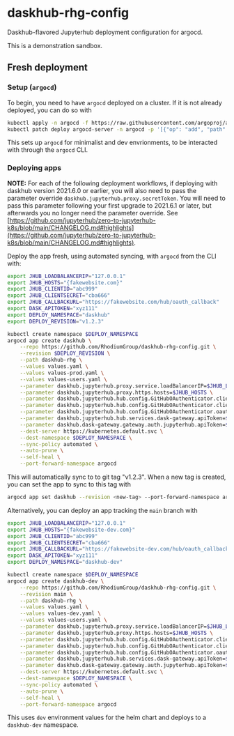 # daskhub-rhg-config
Daskhub-flavored Jupyterhub deployment configuration for argocd.

This is a demonstration sandbox.

## Fresh deployment

### Setup (`argocd`)
To begin, you need to have `argocd` deployed on a cluster. If it is not already deployed, you can do so with

```bash
kubectl apply -n argocd -f https://raw.githubusercontent.com/argoproj/argo-cd/stable/manifests/install.yaml
kubectl patch deploy argocd-server -n argocd -p '[{"op": "add", "path": "/spec/template/spec/containers/0/command/-", "value": "--disable-auth"}]' --type json
```

This sets up `argocd` for minimalist and dev envrionments, to be interacted with through the `argocd` CLI.

### Deploying apps

**NOTE:** For each of the following deployment workflows, if deploying with daskhub version 2021.6.0 or earlier, you will also need to pass the parameter override `daskhub.jupyterhub.proxy.secretToken`. You will need to pass this parameter following your first upgrade to 2021.6.1 or later, but afterwards you no longer need the parameter override. See [https://github.com/jupyterhub/zero-to-jupyterhub-k8s/blob/main/CHANGELOG.md#highlights](https://github.com/jupyterhub/zero-to-jupyterhub-k8s/blob/main/CHANGELOG.md#highlights).

Deploy the app fresh, using automated syncing, with `argocd` from the CLI with:

```bash
export JHUB_LOADBALANCERIP="127.0.0.1"
export JHUB_HOSTS="{fakewebsite.com}"
export JHUB_CLIENTID="abc999"
export JHUB_CLIENTSECRET="cba666"
export JHUB_CALLBACKURL="https://fakewebsite.com/hub/oauth_callback"
export DASK_APITOKEN="xyz111"
export DEPLOY_NAMESPACE="daskhub"
export DEPLOY_REVISION="v1.2.3"

kubectl create namespace $DEPLOY_NAMESPACE
argocd app create daskhub \
    --repo https://github.com/RhodiumGroup/daskhub-rhg-config.git \
    --revision $DEPLOY_REVISION \
    --path daskhub-rhg \
    --values values.yaml \
    --values values-prod.yaml \
    --values values-users.yaml \
    --parameter daskhub.jupyterhub.proxy.service.loadBalancerIP=$JHUB_LOADBALANCERIP \
    --parameter daskhub.jupyterhub.proxy.https.hosts=$JHUB_HOSTS \
    --parameter daskhub.jupyterhub.hub.config.GitHubOAuthenticator.client_id=$JHUB_CLIENTID \
    --parameter daskhub.jupyterhub.hub.config.GitHubOAuthenticator.client_secret=$JHUB_CLIENTSECRET \
    --parameter daskhub.jupyterhub.hub.config.GitHubOAuthenticator.oauth_callback_url=$JHUB_CALLBACKURL \
    --parameter daskhub.jupyterhub.hub.services.dask-gateway.apiToken=$DASK_APITOKEN \
    --parameter daskhub.dask-gateway.gateway.auth.jupyterhub.apiToken=$DASK_APITOKEN \
    --dest-server https://kubernetes.default.svc \
    --dest-namespace $DEPLOY_NAMESPACE \
    --sync-policy automated \
    --auto-prune \
    --self-heal \
    --port-forward-namespace argocd
```

This will automatically sync to to git tag "v1.2.3". When a new tag is created, you can set the app to sync to this tag with

```bash
argocd app set daskhub --revision <new-tag> --port-forward-namespace argocd
```


Alternatively, you can deploy an app tracking the `main` branch with

```bash
export JHUB_LOADBALANCERIP="127.0.0.1"
export JHUB_HOSTS="{fakewebsite-dev.com}"
export JHUB_CLIENTID="abc999"
export JHUB_CLIENTSECRET="cba666"
export JHUB_CALLBACKURL="https://fakewebsite-dev.com/hub/oauth_callback"
export DASK_APITOKEN="xyz111"
export DEPLOY_NAMESPACE="daskhub-dev"

kubectl create namespace $DEPLOY_NAMESPACE
argocd app create daskhub-dev \
    --repo https://github.com/RhodiumGroup/daskhub-rhg-config.git \
    --revision main \
    --path daskhub-rhg \
    --values values.yaml \
    --values values-dev.yaml \
    --values values-users.yaml \
    --parameter daskhub.jupyterhub.proxy.service.loadBalancerIP=$JHUB_LOADBALANCERIP \
    --parameter daskhub.jupyterhub.proxy.https.hosts=$JHUB_HOSTS \
    --parameter daskhub.jupyterhub.hub.config.GitHubOAuthenticator.client_id=$JHUB_CLIENTID \
    --parameter daskhub.jupyterhub.hub.config.GitHubOAuthenticator.client_secret=$JHUB_CLIENTSECRET \
    --parameter daskhub.jupyterhub.hub.config.GitHubOAuthenticator.oauth_callback_url=$JHUB_CALLBACKURL \
    --parameter daskhub.jupyterhub.hub.services.dask-gateway.apiToken=$DASK_APITOKEN \
    --parameter daskhub.dask-gateway.gateway.auth.jupyterhub.apiToken=$DASK_APITOKEN \
    --dest-server https://kubernetes.default.svc \
    --dest-namespace $DEPLOY_NAMESPACE \
    --sync-policy automated \
    --auto-prune \
    --self-heal \
    --port-forward-namespace argocd
```

This uses `dev` environment values for the helm chart and deploys to a `daskhub-dev` namespace.
